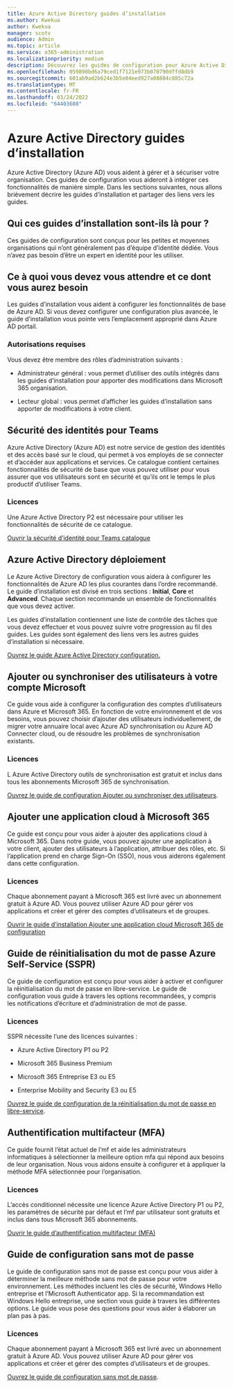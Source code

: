 ```yaml
---
title: Azure Active Directory guides d’installation
ms.author: Kwekua
author: Kwekua
manager: scotv
audience: Admin
ms.topic: article
ms.service: o365-administration
ms.localizationpriority: medium
description: Découvrez les guides de configuration pour Azure Active Directory.
ms.openlocfilehash: 059890bd6a79ced1f7121e973b070790dffd8db9
ms.sourcegitcommit: 601ab9ad2b624e3b5e04eed927a08884c885c72a
ms.translationtype: MT
ms.contentlocale: fr-FR
ms.lasthandoff: 03/24/2022
ms.locfileid: "64403608"
---
```

# <a name="azure-active-directory-setup-guides"></a>Azure Active Directory guides d’installation

Azure Active Directory (Azure AD) vous aident à gérer et à sécuriser votre organisation. Ces guides de configuration vous aideront à intégrer ces fonctionnalités de manière simple. Dans les sections suivantes, nous allons brièvement décrire les guides d’installation et partager des liens vers les guides.

## <a name="who-are-these-setup-guides-for"></a>Qui ces guides d’installation sont-ils là pour ?

Ces guides de configuration sont conçus pour les petites et moyennes organisations qui n’ont généralement pas d’équipe d’identité dédiée. Vous n’avez pas besoin d’être un expert en identité pour les utiliser.

## <a name="what-to-expect-and-what-youll-need"></a>Ce à quoi vous devez vous attendre et ce dont vous aurez besoin

Les guides d’installation vous aident à configurer les fonctionnalités de base de Azure AD. Si vous devez configurer une configuration plus avancée, le guide d’installation vous pointe vers l’emplacement approprié dans Azure AD portail.

### <a name="required-permissions"></a>Autorisations requises

Vous devez être membre des rôles d’administration suivants :

- Administrateur général : vous permet d’utiliser des outils intégrés dans les guides d’installation pour apporter des modifications dans Microsoft 365 organisation.

- Lecteur global : vous permet d’afficher les guides d’installation sans apporter de modifications à votre client.

## <a name="identity-security-for-teams"></a>Sécurité des identités pour Teams

Azure Active Directory (Azure AD) est notre service de gestion des identités et des accès basé sur le cloud, qui permet à vos employés de se connecter et d’accéder aux applications et services.
Ce catalogue contient certaines fonctionnalités de sécurité de base que vous pouvez utiliser pour vous assurer que vos utilisateurs sont en sécurité et qu’ils ont le temps le plus productif d’utiliser Teams.

### <a name="licensing"></a>Licences

Une Azure Active Directory P2 est nécessaire pour utiliser les fonctionnalités de sécurité de ce catalogue.

[Ouvrir la sécurité d’identité pour Teams catalogue](https://aka.ms/teamsidentity)

## <a name="azure-active-directory-deployment"></a>Azure Active Directory déploiement  

Le Azure Active Directory de configuration vous aidera à configurer les fonctionnalités de Azure AD les plus courantes dans l’ordre recommandé. Le guide d’installation est divisé en trois sections : **Initial**, **Core** et **Advanced**. Chaque section recommande un ensemble de fonctionnalités que vous devez activer.

Les guides d’installation contiennent une liste de contrôle des tâches que vous devez effectuer et vous pouvez suivre votre progression au fil des guides. Les guides sont également des liens vers les autres guides d’installation si nécessaire.

[Ouvrez le guide Azure Active Directory configuration.](https://go.microsoft.com/fwlink/p/?linkid=2183427)

## <a name="add-or-sync-users-to-your-microsoft-account"></a>Ajouter ou synchroniser des utilisateurs à votre compte Microsoft  

Ce guide vous aide à configurer la configuration des comptes d’utilisateurs dans Azure et Microsoft 365. En fonction de votre environnement et de vos besoins, vous pouvez choisir d’ajouter des utilisateurs individuellement, de migrer votre annuaire local avec Azure AD synchronisation ou Azure AD Connecter cloud, ou de résoudre les problèmes de synchronisation existants.

### <a name="licensing"></a>Licences

L Azure Active Directory outils de synchronisation est gratuit et inclus dans tous les abonnements Microsoft 365 de synchronisation.

[Ouvrez le guide de configuration Ajouter ou synchroniser des utilisateurs](https://go.microsoft.com/fwlink/?linkid=2183349).

## <a name="add-a-cloud-app-to-microsoft-365"></a>Ajouter une application cloud à Microsoft 365 

Ce guide est conçu pour vous aider à ajouter des applications cloud à Microsoft 365. Dans notre guide, vous pouvez ajouter une application à votre client, ajouter des utilisateurs à l’application, attribuer des rôles, etc.  Si l’application prend en charge Sign-On (SSO), nous vous aiderons également dans cette configuration.

### <a name="licensing"></a>Licences

Chaque abonnement payant à Microsoft 365 est livré avec un abonnement gratuit à Azure AD. Vous pouvez utiliser Azure AD pour gérer vos applications et créer et gérer des comptes d’utilisateurs et de groupes.

[Ouvrir le guide d’installation Ajouter une application cloud Microsoft 365 de configuration](https://aka.ms/AzureAppSetup)

## <a name="azure-self-service-password-reset-sspr-guide"></a>Guide de réinitialisation du mot de passe Azure Self-Service (SSPR)

Ce guide de configuration est conçu pour vous aider à activer et configurer la réinitialisation du mot de passe en libre-service. Le guide de configuration vous guide à travers les options recommandées, y compris les notifications d’écriture et d’administration de mot de passe.

### <a name="licensing"></a>Licences

SSPR nécessite l’une des licences suivantes :

- Azure Active Directory P1 ou P2

- Microsoft 365 Business Premium

- Microsoft 365 Entreprise E3 ou E5  

- Enterprise Mobility and Security E3 ou E5

[Ouvrez le guide de configuration de la réinitialisation du mot de passe en libre-service](https://go.microsoft.com/fwlink/p/?linkid=2183284).

## <a name="multi-factor-authentication-mfa"></a>Authentification multifacteur (MFA)

Ce guide fournit l’état actuel de l’mf et aide les administrateurs informatiques à sélectionner la meilleure option mfa qui répond aux besoins de leur organisation. Nous vous aidons ensuite à configurer et à appliquer la méthode MFA sélectionnée pour l’organisation.

### <a name="licensing"></a>Licences

L’accès conditionnel nécessite une licence Azure Active Directory P1 ou P2, les paramètres de sécurité par défaut et l’mf par utilisateur sont gratuits et inclus dans tous Microsoft 365 abonnements.

[Ouvrir le guide d’authentification multifacteur (MFA)](https://go.microsoft.com/fwlink/?linkid=2183506)

## <a name="the-passwordless-setup-guide"></a>Guide de configuration sans mot de passe

Le guide de configuration sans mot de passe est conçu pour vous aider à déterminer la meilleure méthode sans mot de passe pour votre environnement. Les méthodes incluent les clés de sécurité, Windows Hello entreprise et l’Microsoft Authenticator app. Si la recommandation est Windows Hello entreprise, une section vous guide à travers les différentes options. Le guide vous pose des questions pour vous aider à élaborer un plan pas à pas.

### <a name="licensing"></a>Licences

Chaque abonnement payant à Microsoft 365 est livré avec un abonnement gratuit à Azure AD. Vous pouvez utiliser Azure AD pour gérer vos applications et créer et gérer des comptes d’utilisateurs et de groupes.

[Ouvrez le guide de configuration sans mot de passe](https://go.microsoft.com/fwlink/?linkid=2183427).
